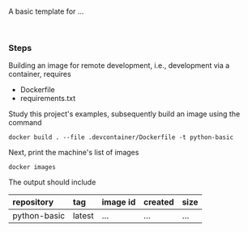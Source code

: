 <br>

A basic template for ...

<br>

### Steps

Building an image for remote development, i.e., development via a container, requires

* Dockerfile
* requirements.txt

Study this project's examples, subsequently build an image using the command

```shell
docker build . --file .devcontainer/Dockerfile -t python-basic
```

Next, print the machine's list of images

```shell
docker images
```

The output should include

|repository|tag|image id|created|size|
|:---|:---|:---|:---|:---|
|python-basic|latest|$\ldots$|$\ldots$|$\ldots$|

<br>
<br>

<br>
<br>

<br>
<br>

<br>
<br>














